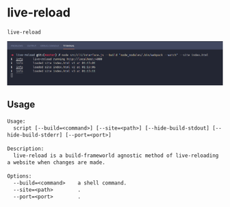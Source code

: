 # live-reload

`live-reload`

![example image](example.png)

## Usage

```
Usage:
  script [--build=<command>] [--site=<path>] [--hide-build-stdout] [--hide-build-stderr] [--port=<port>]

Description:
  live-reload is a build-frameworld agnostic method of live-reloading a website when changes are made.

Options:
  --build=<command>    a shell command.
  --site=<path>        .
  --port=<port>        .
  ```
